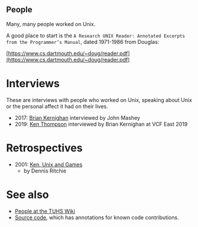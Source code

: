 ## People

Many, many people worked on Unix.

A good place to start is the `A Research UNIX Reader: Annotated Excerpts from the Programmer’s Manual`, dated  1971-1986 from Douglas:

[https://www.cs.dartmouth.edu/~doug/reader.pdf](https://www.cs.dartmouth.edu/~doug/reader.pdf)


# Interviews

These are interviews with people who worked on Unix, speaking about Unix or the personal affect it had on their lives.

 * 2017: [Brian Kernighan](https://www.youtube.com/watch?v=bTWv-l0JhAc) interviewed by John Mashey
 * 2019: [Ken Thompson](https://youtu.be/EY6q5dv_B-o?t=494) interviewed by Brian Kernighan at VCF East 2019

# Retrospectives

 * 2001: [Ken, Unix and Games](https://9p.io/cm/cs/who/dmr/ken-games.html)
   * by Dennis Ritchie

# See also

 * [People at the TUHS Wiki](https://wiki.tuhs.org/doku.php?id=people:start)
 * [Source code](./../source_code.md), which has annotations for known code contributions.
